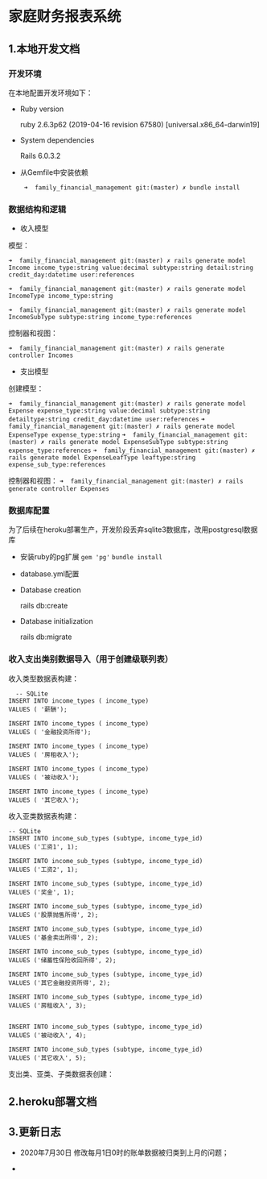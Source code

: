 # 家庭财务报表系统

## 1.本地开发文档

### 开发环境
在本地配置开发环境如下：

* Ruby version

  ruby 2.6.3p62 (2019-04-16 revision 67580) [universal.x86_64-darwin19]

* System dependencies

  Rails 6.0.3.2

* 从Gemfile中安装依赖

  ` ➜  family_financial_management git:(master) ✗ bundle install`


### 数据结构和逻辑

* 收入模型

模型：

`➜  family_financial_management git:(master) ✗ rails generate model Income income_type:string value:decimal subtype:string detail:string credit_day:datetime user:references`

`➜  family_financial_management git:(master) ✗ rails generate model IncomeType income_type:string`

`➜  family_financial_management git:(master) ✗ rails generate model IncomeSubType subtype:string income_type:references`

控制器和视图：

`➜  family_financial_management git:(master) ✗ rails generate controller Incomes `


* 支出模型

创建模型：

`➜  family_financial_management git:(master) ✗ rails generate model Expense expense_type:string value:decimal subtype:string detailtype:string credit_day:datetime user:references`
`➜  family_financial_management git:(master) ✗ rails generate model ExpenseType expense_type:string`
`➜  family_financial_management git:(master) ✗ rails generate model ExpenseSubType subtype:string expense_type:references`
`➜  family_financial_management git:(master) ✗ rails generate model ExpenseLeafType leaftype:string expense_sub_type:references`

控制器和视图：
`➜  family_financial_management git:(master) ✗ rails generate controller Expenses`

### 数据库配置

为了后续在heroku部署生产，开发阶段丢弃sqlite3数据库，改用postgresql数据库

* 安装ruby的pg扩展
  `gem 'pg'`
  `bundle install`

* database.yml配置

* Database creation

  rails db:create

* Database initialization

  rails db:migrate


### 收入支出类别数据导入（用于创建级联列表）

收入类型数据表构建：
```
  -- SQLite
INSERT INTO income_types ( income_type)
VALUES ( '薪酬');

INSERT INTO income_types ( income_type)
VALUES ( '金融投资所得');

INSERT INTO income_types ( income_type)
VALUES ( '房租收入');

INSERT INTO income_types ( income_type)
VALUES ( '被动收入');

INSERT INTO income_types ( income_type)
VALUES ( '其它收入');
```

收入亚类数据表构建：
```
-- SQLite
INSERT INTO income_sub_types (subtype, income_type_id)
VALUES ('工资1', 1);

INSERT INTO income_sub_types (subtype, income_type_id)
VALUES ('工资2', 1);

INSERT INTO income_sub_types (subtype, income_type_id)
VALUES ('奖金', 1);

INSERT INTO income_sub_types (subtype, income_type_id)
VALUES ('股票抛售所得', 2);

INSERT INTO income_sub_types (subtype, income_type_id)
VALUES ('基金卖出所得', 2);

INSERT INTO income_sub_types (subtype, income_type_id)
VALUES ('储蓄性保险收回所得', 2);

INSERT INTO income_sub_types (subtype, income_type_id)
VALUES ('其它金融投资所得', 2);

INSERT INTO income_sub_types (subtype, income_type_id)
VALUES ('房租收入', 3);


INSERT INTO income_sub_types (subtype, income_type_id)
VALUES ('被动收入', 4);

INSERT INTO income_sub_types (subtype, income_type_id)
VALUES ('其它收入', 5);
```

支出类、亚类、子类数据表创建：


## 2.heroku部署文档

## 3.更新日志
* 2020年7月30日
修改每月1日0时的账单数据被归类到上月的问题；

* 
